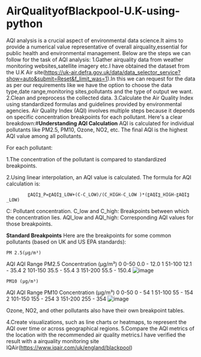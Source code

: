 # AirQualityofBlackpool-U.K-using-python
AQI analysis is a crucial aspect of environmental data science.It aims to provide a numerical value representative of overall airquality,essential for public health and environmental management.
Below are the steps we can follow for the task of AQI analysis:
    1.Gather airquality data from weather monitoring websites,satellite imagery etc.I have obtained the dataset from the U.K Air site(https://uk-air.defra.gov.uk/data/data_selector_service?show=auto&submit=Reset&f_limit_was=1).In this we can request for the data as per our requirements like we have the option to choose the data type,date range,monitoring sites,pollutants and the type of output we want.
    2.Clean and preprocess the collected data.
    3.Calculate the Air Quality Index using standardized formulas and guidelines provided by environmental agencies.
     Air Quality Index (AQI) involves multiple steps because it depends on specific concentration breakpoints for each pollutant. Here's a clear breakdown:#**Understanding AQI Calculation**
AQI is calculated for individual pollutants like PM2.5, PM10, Ozone, NO2, etc. The final AQI is the highest AQI value among all pollutants.

For each pollutant:
    

1.The concentration of the pollutant is compared to standardized breakpoints.

2.Using linear interpolation, an AQI value is calculated.
The formula for AQI calculation is:

            〖AQI〗_P=〖AQI〗_LOW+(C-C_LOW)/(C_HIGH-C_LOW )*(〖AQI〗_HIGH-〖AQI〗_LOW)


C: Pollutant concentration.
C_low and C_high: Breakpoints between which the concentration lies.
AQI_low and AQI_high: Corresponding AQI values for those breakpoints.

**Standard Breakpoints**
Here are the breakpoints for some common pollutants (based on UK and US EPA standards):


	PM 2.5(µg/m³)	
AQI	AQI Range	PM2.5 Concentration (µg/m³)
0	0-50	      0.0 - 12.0
1	51-100	      12.1 - 35.4
2	101-150	      35.5 - 55.4
3	151-200	      55.5 - 150.4
![image](https://github.com/user-attachments/assets/edbf157d-b2de-40ee-878b-1cae2e8ab927)

	PM10 (µg/m³)	
AQI	AQI Range	PM10 Concentration (µg/m³)
0	0-50	       0 - 54
1	51-100	       55 - 154
2	101-150	       155 - 254
3	151-200	       255 - 354
![image](https://github.com/user-attachments/assets/6d73d56b-1b80-4fe8-ae39-91f4a6a63e65)

Ozone, NO2, and other pollutants also have their own breakpoint tables.

4.Create visualizations, such as line charts or heatmaps, to represent the AQI over time or across geographical regions.
5.Compare the AQI metrics of the location with the recommended air quality metrics.I have verified the result with a airquality monitoring site IQAir(https://www.iqair.com/uk/england/blackpool)


